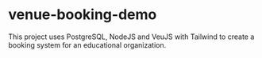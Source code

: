 # venue-booking-demo
This project uses PostgreSQL, NodeJS and VeuJS with Tailwind to create a booking system for an educational organization.
